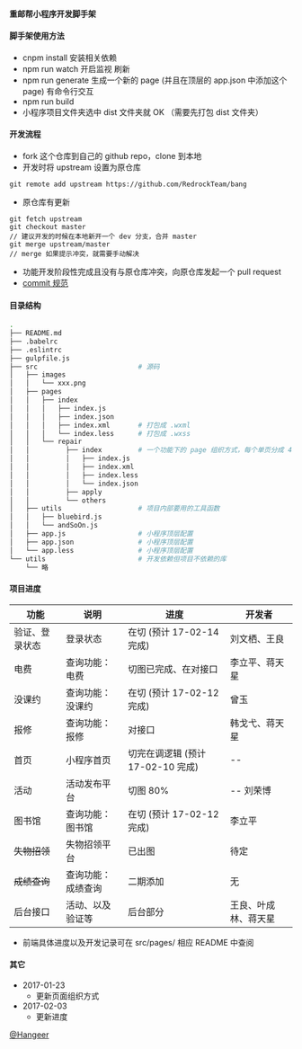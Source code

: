 #### 重邮帮小程序开发脚手架

#### 脚手架使用方法

+   cnpm install 安装相关依赖
+   npm run watch 开启监视 刷新
+   npm run generate 生成一个新的 page (并且在顶层的 app.json 中添加这个 page) 有命令行交互
+   npm run build
+   小程序项目文件夹选中 dist 文件夹就 OK （需要先打包 dist 文件夹）

#### 开发流程

+	fork 这个仓库到自己的 github repo，clone 到本地
+	开发时将 upstream 设置为原仓库

````
git remote add upstream https://github.com/RedrockTeam/bang
````
+	原仓库有更新

````
git fetch upstream
git checkout master 
// 建议开发的时候在本地新开一个 dev 分支，合并 master
git merge upstream/master 
// merge 如果提示冲突，就需要手动解决
````

+	功能开发阶段性完成且没有与原仓库冲突，向原仓库发起一个 pull request
+ 	[commit 规范](http://www.ruanyifeng.com/blog/2016/01/commit_message_change_log.html)

#### 目录结构

```bash
.
├── README.md
├── .babelrc
├── .eslintrc
├── gulpfile.js
├── src                         # 源码
│   ├── images
│   │   └── xxx.png
│   ├── pages
│   │   ├── index
│   │   │   ├── index.js
│   │   │   ├── index.json
│   │   │   ├── index.xml       # 打包成 .wxml
│   │   │   └── index.less      # 打包成 .wxss
│   │   └── repair
│   │         ├── index         # 一个功能下的 page 组织方式，每个单页分成 4 部分，放到以功能命名的文件夹下
│   │         │   ├── index.js
│   │         │   ├── index.xml
│   │         │   ├── index.less
│   │         │   └── index.json
│   │         ├── apply
│   │         └── others
│   ├── utils                   # 项目内部要用的工具函数
│   │   ├── bluebird.js
│   │   └── andSoOn.js
│   ├── app.js                  # 小程序顶层配置
│   ├── app.json                # 小程序顶层配置
│   └── app.less                # 小程序顶层配置
└── utils                       # 开发依赖但项目不依赖的库
    └── 略
```

#### 项目进度
| 功能 | 说明 | 进度 | 开发者 |
| --- | --- | --- | --- |
| 验证、登录状态 | 登录状态 | 在切 (预计 17-02-14 完成) | 刘文栖、王良 |
| 电费 | 查询功能：电费 | 切图已完成、在对接口 | 李立平、蒋天星 |
| 没课约 | 查询功能：没课约 | 在切 (预计 17-02-12 完成) | 曾玉 |
| 报修 | 查询功能：报修 | 对接口 | 韩戈弋、蒋天星 |
| 首页 | 小程序首页 | 切完在调逻辑 (预计 17-02-10 完成) | -- |
| 活动 | 活动发布平台 | 切图 80% | -- 刘荣博 |
| 图书馆 | 查询功能：图书馆 | 在切 (预计 17-02-12 完成) | 李立平 |
| <del>失物招领</del> | 失物招领平台 | 已出图 | 待定 |
| <del>成绩查询</del> | 查询功能：成绩查询 | 二期添加 | 无 |
| 后台接口 | 活动、以及验证等 | 后台部分 | 王良、叶成林、蒋天星 |

+ 前端具体进度以及开发记录可在 src/pages/ 相应 README 中查阅

#### 其它
+ 2017-01-23
  - 更新页面组织方式
+ 2017-02-03
  - 更新进度

[@Hangeer](https://github.com/Hangeer)
